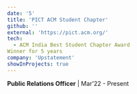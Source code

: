 ```yaml
---
date: '5'
title: 'PICT ACM Student Chapter'
github: ''
external: 'https://pict.acm.org/'
tech:
  - ACM India Best Student Chapter Award
Winner for 5 years
company: 'Upstatement'
showInProjects: true
---
```


**Public Relations Officer** | Mar’22 - Present
